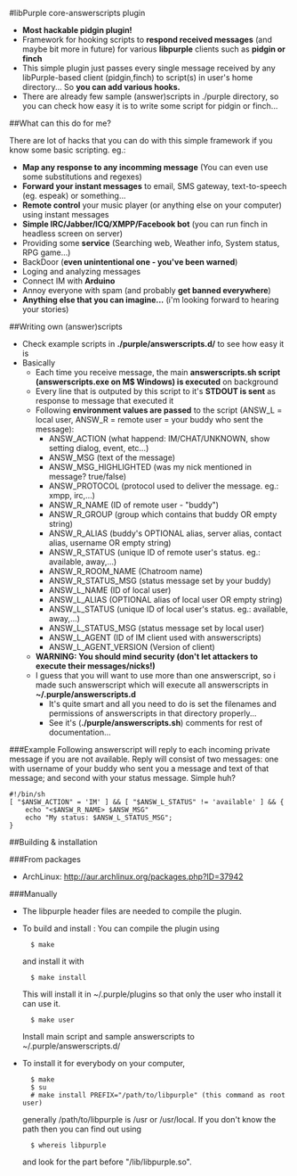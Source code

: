#libPurple core-answerscripts plugin
  * **Most hackable pidgin plugin!**
  * Framework for hooking scripts to **respond received messages** (and maybe bit more in future) for various **libpurple** clients such as **pidgin or finch**
  * This simple plugin just passes every single message received by any libPurple-based client (pidgin,finch) to script(s) in user's home directory... So **you can add various hooks.**
  * There are already few sample (answer)scripts in ./purple directory, so you can check how easy it is to write some script for pidgin or finch...

##What can this do for me?

There are lot of hacks that you can do with this simple framework if you know some basic scripting. eg.:

- **Map any response to any incomming message** (You can even use some substitutions and regexes)
- **Forward your instant messages** to email, SMS gateway, text-to-speech (eg. espeak) or something...
- **Remote control** your music player (or anything else on your computer) using instant messages
- **Simple IRC/Jabber/ICQ/XMPP/Facebook bot** (you can run finch in headless screen on server)
- Providing some **service** (Searching web, Weather info, System status, RPG game...)
- BackDoor (**even unintentional one - you've been warned**)
- Loging and analyzing messages
- Connect IM with **Arduino**
- Annoy everyone with spam (and probably **get banned everywhere**)
- **Anything else that you can imagine...** (i'm looking forward to hearing your stories)

##Writing own (answer)scripts

  * Check example scripts in **./purple/answerscripts.d/** to see how easy it is
  * Basically
    * Each time you receive message, the main **answerscripts.sh script (answerscripts.exe on M$ Windows) is executed** on background
    * Every line that is outputed by this script to it's **STDOUT is sent** as response to message that executed it
    * Following **environment values are passed** to the script (ANSW\_L = local user, ANSW\_R = remote user = your buddy who sent the message):
      * ANSW\_ACTION	(what happend: IM/CHAT/UNKNOWN, show setting dialog, event, etc...)
      * ANSW\_MSG	(text of the message)
      * ANSW\_MSG\_HIGHLIGHTED	(was my nick mentioned in message? true/false)
      * ANSW\_PROTOCOL	(protocol used to deliver the message. eg.: xmpp, irc,...)
      * ANSW\_R\_NAME	(ID of remote user - "buddy")
      * ANSW\_R\_GROUP	(group which contains that buddy OR empty string)
      * ANSW\_R\_ALIAS	(buddy's OPTIONAL alias, server alias, contact alias, username OR empty string)
      * ANSW\_R\_STATUS	(unique ID of remote user's status. eg.: available, away,...)
      * ANSW\_R\_ROOM\_NAME	(Chatroom name)
      * ANSW\_R\_STATUS\_MSG	(status message set by your buddy)
      * ANSW\_L\_NAME	(ID of local user)
      * ANSW\_L\_ALIAS	(OPTIONAL alias of local user OR empty string)
      * ANSW\_L\_STATUS	(unique ID of local user's status. eg.: available, away,...)
      * ANSW\_L\_STATUS\_MSG	(status message set by local user)
      * ANSW\_L\_AGENT	(ID of IM client used with answerscripts)
      * ANSW\_L\_AGENT\_VERSION	(Version of client)
    * **WARNING: You should mind security (don't let attackers to execute their messages/nicks!)**
    * I guess that you will want to use more than one answerscript, so i made such answerscript which will execute all answerscripts in **~/.purple/answerscripts.d**
      * It's quite smart and all you need to do is set the filenames and permissions of answerscripts in that directory properly...
      * See it's (**./purple/answerscripts.sh**) comments for rest of documentation...

###Example
Following answerscript will reply to each incoming private message if you are not available. Reply will consist of two messages: one with username of your buddy who sent you a message and text of that message; and second with your status message. Simple huh?

    #!/bin/sh
    [ "$ANSW_ACTION" = 'IM' ] && [ "$ANSW_L_STATUS" != 'available' ] && {
    	echo "<$ANSW_R_NAME> $ANSW_MSG"
    	echo "My status: $ANSW_L_STATUS_MSG";
    }

##Building & installation

###From packages
- ArchLinux: http://aur.archlinux.org/packages.php?ID=37942

###Manually
- The libpurple header files are needed to compile the plugin.
- To build and install :
  You can compile the plugin using

        $ make

  and install it with

        $ make install

  This will install it in ~/.purple/plugins so that only the user who install it can use it.

        $ make user

  Install main script and sample answerscripts to ~/.purple/answerscripts.d/

- To install it for everybody on your computer,

        $ make
        $ su
        # make install PREFIX="/path/to/libpurple" (this command as root user)

  generally /path/to/libpurple is /usr or /usr/local. If you don't know the path then you can find out using

        $ whereis libpurple

  and look for the part before "/lib/libpurple.so".
